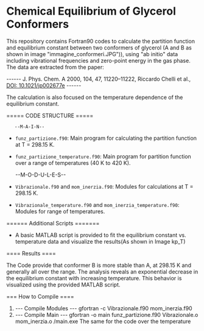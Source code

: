 # Chemical Equilibrium of Glycerol Conformers

This repository contains Fortran90 codes to calculate the partition function and equilibrium constant between two conformers of glycerol (A and B as shown in image "immagine_conformeri.JPG")), using "ab initio" data  including vibrational frequencies and zero-point energy in the gas phase.
The data are extracted from the paper:

------ J. Phys. Chem. A 2000, 104, 47, 11220–11222, Riccardo Chelli et al., [DOI: 10.1021/jp002677e](https://doi.org/10.1021/jp002677e) ------

The calculation is also focused on the temperature dependence of the equilibrium constant.

===== CODE STRUCTURE =====

       --M-A-I-N--        
      
  - `funz_partizione.f90`: Main program for calculating the partition function at T = 298.15 K.
  - `funz_partizione_temperature.f90`: Main program for partition function over a range of temperatures (40 K to 420 K).
 
    --M-O-D-U-L-E-S--
                                        
  - `Vibrazionale.f90` and `mom_inerzia.f90`: Modules for calculations at T = 298.15 K.
  - `Vibrazionale_temperature.f90` and `mom_inerzia_temperature.f90`: Modules for range of temperatures.
    
====== Additional Scripts =======

  - A basic MATLAB script is provided to fit the equilibrium constant vs. temperature data and visualize the results(As shown in Image kp_T)

 ==== Results ====            
 
The Code provide that conformer B is more stable than A, at 298.15 K and generally all over the range.
The analysis reveals an exponential decrease in the equilibrium constant with increasing temperature. This behavior is visualized using the provided MATLAB script.

=== How to Compile ====
1. --- Compile Modules ---
   gfortran -c Vibrazionale.f90 mom_inerzia.f90
2. --- Compile Main ---
   gfortran -o main funz_partizione.f90 Vibrazionale.o mom_inerzia.o
   /main.exe
The same for the code over the temperature

